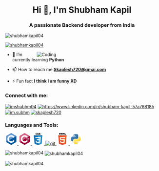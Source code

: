 <h1 align="center">Hi 👋, I'm Shubham Kapil</h1>
<h3 align="center">A passionate Backend developer from India</h3>

<p align="left"> <img src="https://komarev.com/ghpvc/?username=shubhamkapil04&label=Profile%20views&color=0e75b6&style=flat" alt="shubhamkapil04" /> </p>

<p align="left"> <a href="https://github.com/ryo-ma/github-profile-trophy"><img src="https://github-profile-trophy.vercel.app/?username=shubhamkapil04" alt="shubhamkapil04" /></a> </p>

<img align="right" alt="Coding" width="400" src="https://lottiefiles.com/27421-installing-program ">

- 🌱 I’m currently learning **Python**

- 📫 How to reach me **Skaplesh720@gmai.com**

- ⚡ Fun fact **I think I am funny XD**

<h3 align="left">Connect with me:</h3>
<p align="left">
<a href="https://twitter.com/imshubhm04" target="blank"><img align="center" src="https://raw.githubusercontent.com/rahuldkjain/github-profile-readme-generator/master/src/images/icons/Social/twitter.svg" alt="imshubhm04" height="30" width="40" /></a>
<a href="https://linkedin.com/in/https://www.linkedin.com/in/shubham-kapil-57a768185" target="blank"><img align="center" src="https://raw.githubusercontent.com/rahuldkjain/github-profile-readme-generator/master/src/images/icons/Social/linked-in-alt.svg" alt="https://www.linkedin.com/in/shubham-kapil-57a768185" height="30" width="40" /></a>
<a href="https://instagram.com/im.subhm" target="blank"><img align="center" src="https://raw.githubusercontent.com/rahuldkjain/github-profile-readme-generator/master/src/images/icons/Social/instagram.svg" alt="im.subhm" height="30" width="40" /></a>
<a href="https://www.leetcode.com/skaplesh720" target="blank"><img align="center" src="https://raw.githubusercontent.com/rahuldkjain/github-profile-readme-generator/master/src/images/icons/Social/leet-code.svg" alt="skaplesh720" height="30" width="40" /></a>
</p>

<h3 align="left">Languages and Tools:</h3>
<p align="left"> <a href="https://www.cprogramming.com/" target="_blank" rel="noreferrer"> <img src="https://raw.githubusercontent.com/devicons/devicon/master/icons/c/c-original.svg" alt="c" width="40" height="40"/> </a> <a href="https://www.w3schools.com/cpp/" target="_blank" rel="noreferrer"> <img src="https://raw.githubusercontent.com/devicons/devicon/master/icons/cplusplus/cplusplus-original.svg" alt="cplusplus" width="40" height="40"/> </a> <a href="https://www.w3schools.com/css/" target="_blank" rel="noreferrer"> <img src="https://raw.githubusercontent.com/devicons/devicon/master/icons/css3/css3-original-wordmark.svg" alt="css3" width="40" height="40"/> </a> <a href="https://git-scm.com/" target="_blank" rel="noreferrer"> <img src="https://www.vectorlogo.zone/logos/git-scm/git-scm-icon.svg" alt="git" width="40" height="40"/> </a> <a href="https://www.w3.org/html/" target="_blank" rel="noreferrer"> <img src="https://raw.githubusercontent.com/devicons/devicon/master/icons/html5/html5-original-wordmark.svg" alt="html5" width="40" height="40"/> </a> <a href="https://www.python.org" target="_blank" rel="noreferrer"> <img src="https://raw.githubusercontent.com/devicons/devicon/master/icons/python/python-original.svg" alt="python" width="40" height="40"/> </a> </p>

<p><img align="left" src="https://github-readme-stats.vercel.app/api/top-langs?username=shubhamkapil04&show_icons=true&locale=en&layout=compact" alt="shubhamkapil04" /></p>

<p>&nbsp;<img align="center" src="https://github-readme-stats.vercel.app/api?username=shubhamkapil04&show_icons=true&locale=en" alt="shubhamkapil04" /></p>

<p><img align="center" src="https://github-readme-streak-stats.herokuapp.com/?user=shubhamkapil04&" alt="shubhamkapil04" /></p>
